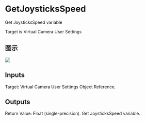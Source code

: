 # GetJoysticksSpeed

Get JoysticksSpeed variable

Target is Virtual Camera User Settings

## 图示

![]($-20221218-21280922.png)

## Inputs

Target: Virtual Camera User Settings Object Reference.  

## Outputs

Return Value: Float (single-precision). Get JoysticksSpeed variable.

